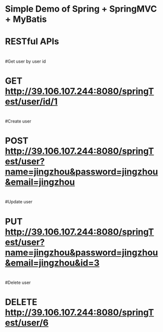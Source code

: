 # Simple Demo of Spring + SpringMVC + MyBatis
# 
# RESTful APIs
#
#Get user by user id
# GET http://39.106.107.244:8080/springTest/user/id/1
#
#Create user
# POST http://39.106.107.244:8080/springTest/user?name=jingzhou&password=jingzhou&email=jingzhou
#
#Update user
# PUT http://39.106.107.244:8080/springTest/user?name=jingzhou&password=jingzhou&email=jingzhou&id=3
#
#Delete user
# DELETE http://39.106.107.244:8080/springTest/user/6